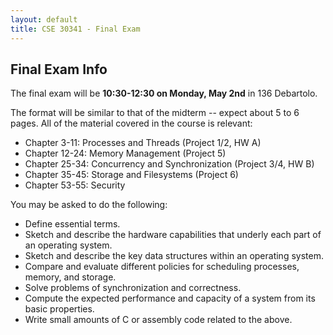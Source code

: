 ```yaml
---
layout: default
title: CSE 30341 - Final Exam
---
```


Final Exam Info
-------------

The final exam will be **10:30-12:30 on Monday, May 2nd** in 136 Debartolo.

The format will be similar to that of the midterm -- expect about 5 to 6 pages.
All of the material covered in the course is relevant:

- Chapter 3-11: Processes and Threads  (Project 1/2, HW A)
- Chapter 12-24: Memory Management (Project 5)
- Chapter 25-34: Concurrency and Synchronization (Project 3/4, HW B)
- Chapter 35-45: Storage and Filesystems (Project 6)
- Chapter 53-55: Security

You may be asked to do the following:

- Define essential terms.
- Sketch and describe the hardware capabilities that underly each part of an operating system.
- Sketch and describe the key data structures within an operating system.
- Compare and evaluate different policies for scheduling processes, memory, and storage.
- Solve problems of synchronization and correctness.
- Compute the expected performance and capacity of a system from its basic properties. 
- Write small amounts of C or assembly code related to the above.
